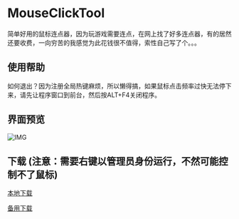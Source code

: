 ﻿# MouseClickTool
简单好用的鼠标连点器，因为玩游戏需要连点，在网上找了好多连点器，有的居然还要收费，一向穷苦的我感觉为此花钱很不值得，索性自己写了个。。。

## 使用帮助
如何退出？因为注册全局热键麻烦，所以懒得搞，如果鼠标点击频率过快无法停下来，请先让程序窗口到前台，然后按ALT+F4关闭程序。

## 界面预览
![IMG](https://iamverylovely.com/v2eximg/mouse.jpg?v=1.0.0)

## 下载 (注意：需要右键以管理员身份运行，不然可能控制不了鼠标)
[本地下载](https://github.com/iamverylovely/MouseClickTool/releases/download/1.0/MouseClickTool-x64.zip)

[备用下载](https://iamverylovely.com/opensource/MouseClickTool.zip?v=1.0)
